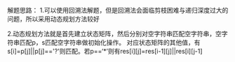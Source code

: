 解题思路：
1.可以使用回溯法解题，但是回溯法会面临剪枝困难与递归深度过大的问题，所以采用动态规划方法较好

2.动态规划方法就是首先建立状态矩阵，然后分别对空字符串匹配空字符串，空字符串匹配p，s匹配空字符串做初始化操作。
    对应状态矩阵的其他值，有s[i]=p[j]||p[j]=='?'则匹配。若p==‘*’则有res[i][j]=res[i-1][j]||res[i][j-1]